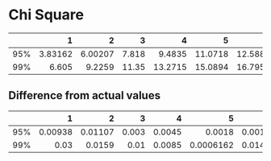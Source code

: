 # Chi Square

|     |       1 |       2 |      3 |       4 |       5 |       6 |       7 |       8 |      9 |      10 |
|:----|--------:|--------:|-------:|--------:|--------:|--------:|--------:|--------:|-------:|--------:|
| 95% | 3.83162 | 6.00207 |  7.818 |  9.4835 | 11.0718 | 12.5885 | 14.0794 | 15.5121 | 16.937 | 18.3138 |
| 99% | 6.605   | 9.2259  | 11.35  | 13.2715 | 15.0894 | 16.7955 | 18.4823 | 20.0823 | 21.693 | 23.2064 |
## Difference from actual values

|     |       1 |       2 |     3 |      4 |         5 |      6 |       7 |      8 |     9 |      10 |
|:----|--------:|--------:|------:|-------:|----------:|-------:|--------:|-------:|------:|--------:|
| 95% | 0.00938 | 0.01107 | 0.003 | 0.0045 | 0.0018    | 0.0015 | 0.0094  | 0.0021 | 0.017 | 0.0038  |
| 99% | 0.03    | 0.0159  | 0.01  | 0.0085 | 0.0006162 | 0.0145 | 0.00228 | 0.0077 | 0.023 | 0.00362 |
